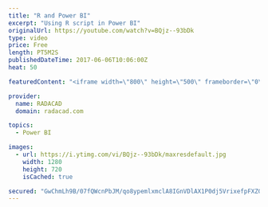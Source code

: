 ```yaml
---
title: "R and Power BI"
excerpt: "Using R script in Power BI"
originalUrl: https://youtube.com/watch?v=BQjz--93bDk
type: video
price: Free
length: PT5M2S
publishedDateTime: 2017-06-06T10:06:00Z
heat: 50

featuredContent: "<iframe width=\"800\" height=\"500\" frameborder=\"0\" src=\"https://www.youtube.com/embed/BQjz--93bDk\" allow=\"accelerometer; autoplay; encrypted-media; gyroscope; picture-in-picture\" allowfullscreen></iframe>"

provider:
  name: RADACAD
  domain: radacad.com

topics:
  - Power BI

images:
  - url: https://i.ytimg.com/vi/BQjz--93bDk/maxresdefault.jpg
    width: 1280
    height: 720
    isCached: true

secured: "GwChmLh9B/07fQWcnPbJM/qo8ypemlxmclA8IGnVDlAX1P0dj5VrixefpFXZGrhid/YYjKdIeixe8QkS/s+LvpcKJb5h1LdeTi47Sv0QF2AQTEeso4eisCBmttSRjmo3Qe5abfi6cKG44hq0ArNDJrqEXplxID53QkrTOd2O77X+Q7hh0EM1ZPEiCJ/nbU6uNfURPKGVE4ScvYqNYO2SXG/ryosoMlMGaLDtLN/tM7Z1ytTmUDfJ3O29enI+XYMayqlF+YyYvMdoqTj+WNgYBrYbiXDjTSxuXJUENx3yXR3v3euVTrMmqhqQADaiG4kd9VcmTpai2UcQ7HXSNWben32Lp9NQ6BVhXwsyvlAovCiMxuI0QGRdYazvWPBTNJ3bhli3XclqVkTjjaiBwxcM6XOqx5UmmCrJuv5DPDjzXmk=;hIlzV7ea5lpm1Chauxm6+Q=="
---
```



